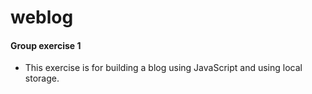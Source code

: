   # weblog
  #### Group exercise 1
  - This exercise is for building a blog using JavaScript and using local storage.
